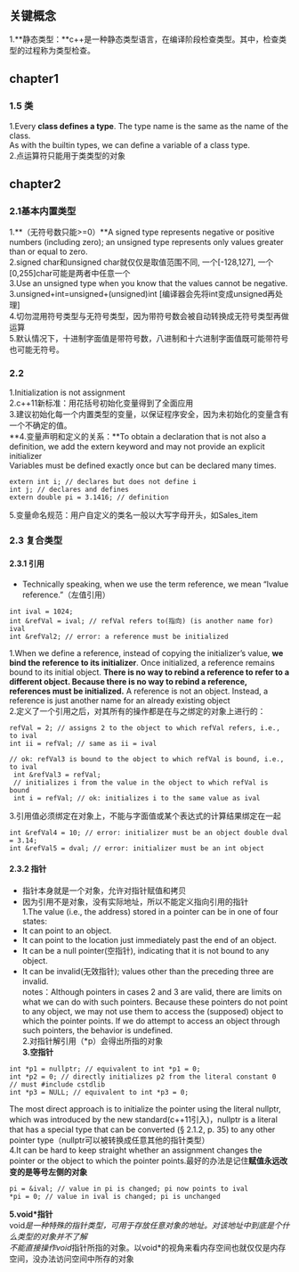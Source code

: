 ## 关键概念
1.**静态类型：**c++是一种静态类型语言，在编译阶段检查类型。其中，检查类型的过程称为类型检查。
## chapter1
### 1.5 类
1.Every **class defines a type**. The type name is the same as the name of the class.  
As with the builtin types, we can define a variable of a class type.   
2.点运算符只能用于类类型的对象
## chapter2
### 2.1基本内置类型
1.**（无符号数只能>=0）**A signed type represents negative or positive numbers (including zero);
an unsigned type represents only values greater than or equal to zero.  
2.signed char和unsigned char就仅仅是取值范围不同, 一个[-128,127], 一个[0,255]char可能是两者中任意一个  
3.Use an unsigned type when you know that the values cannot be negative.  
3.unsigned+int=unsigned+(unsigned)int
[编译器会先将int变成unsigned再处理]  
4.切勿混用符号类型与无符号类型，因为带符号数会被自动转换成无符号类型再做运算  
5.默认情况下，十进制字面值是带符号数，八进制和十六进制字面值既可能带符号也可能无符号。  
### 2.2
1.Initialization is not assignment  
2.c++11新标准：用花括号初始化变量得到了全面应用  
3.建议初始化每一个内置类型的变量，以保证程序安全，因为未初始化的变量含有一个不确定的值。  
**4.变量声明和定义的关系：**To obtain a declaration that is not also a definition, we add the extern keyword and may not provide an explicit initializer  
Variables must be defined exactly once but can be declared many times.
```
extern int i; // declares but does not define i
int j; // declares and defines 
extern double pi = 3.1416; // definition
```
5.变量命名规范：用户自定义的类名一般以大写字母开头，如Sales_item  
### 2.3 复合类型
#### 2.3.1 引用
- Technically speaking, when we use the term reference, we mean “lvalue reference.”（左值引用） 
```
int ival = 1024;
int &refVal = ival; // refVal refers to(指向) (is another name for) ival
int &refVal2; // error: a reference must be initialized
``` 
1.When we define a reference, instead of copying the initializer’s value, **we bind the reference to its initializer**. Once initialized, a reference remains bound to its initial object. **There is no way to rebind a reference to refer to a different object. Because there is no way to rebind a reference, references must be initialized.**
A reference is not an object. Instead, a reference is just another name for an already existing object  
2.定义了一个引用之后，对其所有的操作都是在与之绑定的对象上进行的：
```
refVal = 2; // assigns 2 to the object to which refVal refers, i.e., to ival
int ii = refVal; // same as ii = ival

// ok: refVal3 is bound to the object to which refVal is bound, i.e., to ival
 int &refVal3 = refVal;
 // initializes i from the value in the object to which refVal is bound
 int i = refVal; // ok: initializes i to the same value as ival
```
3.引用值必须绑定在对象上，不能与字面值或某个表达式的计算结果绑定在一起  
```
int &refVal4 = 10; // error: initializer must be an object double dval = 3.14;
int &refVal5 = dval; // error: initializer must be an int object
```  
#### 2.3.2 指针
- 指针本身就是一个对象，允许对指针赋值和拷贝  
- 因为引用不是对象，没有实际地址，所以不能定义指向引用的指针  
1.The value (i.e., the address) stored in a pointer can be in one of four states:
- It can point to an object.
- It can point to the location just immediately past the end of an object.
- It can be a null pointer(空指针), indicating that it is not bound to any object.
- It can be invalid(无效指针); values other than the preceding three are invalid.  
notes：Although pointers in cases 2 and 3 are valid, there are limits on what we can do with such pointers. Because these pointers do not point to any object, we may not use them to access the (supposed) object to which the pointer points. If we do attempt to access an object through such pointers, the behavior is undefined.  
2.对指针解引用（*p）会得出所指的对象  
**3.空指针**  
```
int *p1 = nullptr; // equivalent to int *p1 = 0;
int *p2 = 0; // directly initializes p2 from the literal constant 0
// must #include cstdlib
int *p3 = NULL; // equivalent to int *p3 = 0;
```  
The most direct approach is to initialize the pointer using the literal nullptr, which was introduced by the new standard(c++11引入)，nullptr is a literal that has a special type that can be converted (§ 2.1.2, p. 35) to any other pointer type（nullptr可以被转换成任意其他的指针类型）  
4.It can be hard to keep straight whether an assignment changes the pointer or the object to which the pointer points.最好的办法是记住**赋值永远改变的是等号左侧的对象**  
```
pi = &ival; // value in pi is changed; pi now points to ival
*pi = 0; // value in ival is changed; pi is unchanged
```
**5.void*指针**  
void*是一种特殊的指针类型，可用于存放任意对象的地址。对该地址中到底是个什么类型的对象并不了解  
不能直接操作void*指针所指的对象。以void*的视角来看内存空间也就仅仅是内存空间，没办法访问空间中所存的对象





